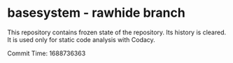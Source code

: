 # basesystem - rawhide branch

This repository contains frozen state of the repository.
Its history is cleared. It is used only for static code
analysis with Codacy.

Commit Time: 1688736363